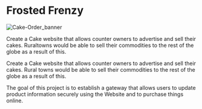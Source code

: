 # Frosted Frenzy

![Cake-Order_banner](https://github.com/rohil1405/Cake-Order/assets/89217455/350a74ec-c895-4f73-bdd4-0b8299981e96)


Create a Cake website that allows counter owners to advertise and sell their cakes. Ruraltowns would be able to sell their commodities to the rest of the globe as a result of this.


Create a Cake website that allows counter owners to advertise and sell their cakes. Rural towns would be able to sell their commodities to the rest of the globe as a result of this.


The goal of this project is to establish a gateway that allows users to update product information securely using the Website and to purchase things online.


